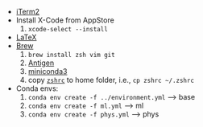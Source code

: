 * [iTerm2](https://iterm2.com)
* Install X-Code from AppStore
    1. `xcode-select --install`
* [LaTeX](http://www.tug.org/mactex/)
* [Brew](https://brew.sh)
    1. `brew install zsh vim git`
    2. [Antigen](https://github.com/zsh-users/antigen)
    3. [miniconda3](https://conda.io/projects/conda/en/latest/user-guide/install/macos.html)
    4. copy [`zshrc`](zshrc) to home folder, i.e., `cp zshrc ~/.zshrc`
* Conda envs:
    1. `conda env create -f ../environment.yml` --> base
    2. `conda env create -f ml.yml` --> ml
    3. `conda env create -f phys.yml` --> phys
    
